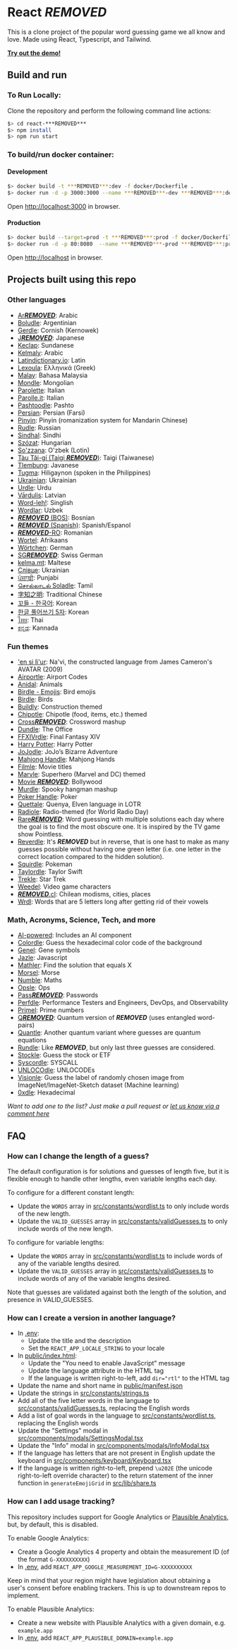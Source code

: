 # React ***REMOVED***

This is a clone project of the popular word guessing game we all know and love. Made using React, Typescript, and Tailwind.

[**Try out the demo!**](https://***REMOVED***.vercel.app/)

## Build and run

### To Run Locally:

Clone the repository and perform the following command line actions:

```bash
$> cd react-***REMOVED***
$> npm install
$> npm run start
```

### To build/run docker container:

#### Development

```bash
$> docker build -t ***REMOVED***:dev -f docker/Dockerfile .
$> docker run -d -p 3000:3000 --name ***REMOVED***-dev ***REMOVED***:dev
```

Open [http://localhost:3000](http://localhost:3000) in browser.

#### Production

```bash
$> docker build --target=prod -t ***REMOVED***:prod -f docker/Dockerfile .
$> docker run -d -p 80:8080  --name ***REMOVED***-prod ***REMOVED***:prod
```

Open [http://localhost](http://localhost) in browser.

## Projects built using this repo

### Other languages

- [Ar***REMOVED***](https://ar***REMOVED***.netlify.app/): Arabic
- [Boludle](https://www.boludle.com/): Argentinian
- [Gerdle](https://gerdle.vext.co.uk/): Cornish (Kernowek)
- [J***REMOVED***](https://j***REMOVED***.vercel.app/): Japanese
- [Keclap](https://keclap.xyz/): Sundanese
- [Kelmaly](https://kelmaly.com/): Arabic
- [Latindictionary.io](https://***REMOVED***.latindictionary.io/): Latin
- [Lexoula](https://lexoula.com/): Ελληνικά (Greek)
- [Malay](https://malay-***REMOVED***.netlify.app/): Bahasa Malaysia
- [Mondle](https://mondle.vercel.app/): Mongolian
- [Parolette](https://parolette.netlify.app/): Italian
- [Parolle.it](https://parolle.it): Italian
- [Pashtoodle](https://pashtoodle.lingdocs.com): Pashto
- [Persian](https://www.persian-***REMOVED***.ir/): Persian (Farsi)
- [Pinyin](https://www.pinyindle.com/): Pinyin (romanization system for Mandarin Chinese)
- [Rudle](https://rudle.vercel.app): Russian
- [Sindhal](https://hellosindh.com/sindhal): Sindhi
- [Szózat](https://szozat.miklosdanka.com/): Hungarian
- [So'zzana](https://sozzana.netlify.app/): O'zbek (Lotin)
- [Tàu Tâi-gí (Taigi ***REMOVED***)](https://tau.taigi.info/): Taigi (Taiwanese)
- [Tlembung](https://tlembung.vercel.app/): Javanese
- [Tugma](https://tugma.vercel.app): Hiligaynon (spoken in the Philippines)
- [Ukrainian](https://goroh.pp.ua/games/***REMOVED***): Ukrainian
- [Urdle](https://urdle.chaoticity.com/): Urdu
- [Vārdulis](https://***REMOVED***.lielakeda.lv/): Latvian
- [Word-leh!](https://word-leh.com): Singlish
- [Wordlar](http://wordlar.uz/): Uzbek
- [***REMOVED*** (BOS)](https://elahmo.github.io/***REMOVED***/): Bosnian
- [***REMOVED*** (Spanish)](https://***REMOVED***-es.xavier.cc): Spanish/Espanol
- [***REMOVED***-RO](https://***REMOVED***-ro.sirb.net/): Romanian
- [Wortel](https://wortel.wrintiewaar.co.za): Afrikaans
- [Wörtchen](https://woertchen.sofacoach.de): German
- [SG***REMOVED***](https://sg***REMOVED***.now.sh/): Swiss German
- [kelma.mt](https://kelma.mt): Maltese
- [Слівце](https://slivce.com/): Ukrainian
- [ਪੰਜਾਬੀ](https://punjabipuzzle.netlify.app/): Punjabi
- [சொல்லாடல் Soladle](https://omtamil.com/soladle): Tamil
- [字知之明](https://zedaizd.github.io/zh-char-puzzle/): Traditional Chinese
- [꼬들 - 한국어](https://belorin.github.io/): Korean
- [한글 풀어쓰기 5자](https://nakosung.github.io/***REMOVED***/): Korean
- [ไทย](https://buddhistuniversity.net/***REMOVED***-thai/): Thai
- [ಕನ್ನಡ](https://www.aksharabandha.co.in/): Kannada

### Fun themes

- ['en si lì'ur](https://tirea.learnnavi.org/***REMOVED***): Na'vi, the constructed language from James Cameron's AVATAR (2009)
- [Airportle](https://airportle.scottscheapflights.com/): Airport Codes
- [Anidal](https://anidal-abrarhayat.web.app/): Animals
- [Birdle - Emojis](https://birdle.dev): Bird emojis
- [Birdle](https://www.creek-birdle.com/): Birds
- [Buildly](https://buildly.procurepro.co/): Construction themed
- [Chipotle](https://chipotlele.herokuapp.com): Chipotle (food, items, etc.) themed
- [Cross***REMOVED***](https://cross***REMOVED***.mekoppe.com/): Crossword mashup
- [Dundle](https://dundle.dunmiffcord.com/): The Office
- [FFXIVrdle](https://ffxivrdle.com/): Final Fantasy XIV
- [Harry Potter](https://www.harrypotter***REMOVED***.com/): Harry Potter
- [JoJodle](https://jojo-news.com/fun/jojodle/): JoJo’s Bizarre Adventure
- [Mahjong Handle](https://mahjong-handle.update.sh/): Mahjong Hands
- [Filmle](https://filmle.now.sh/): Movie titles
- [Marvle](https://marvle.herokuapp.com): Superhero (Marvel and DC) themed
- [Movie ***REMOVED***](https://movie-***REMOVED***.vercel.app): Bollywood
- [Murdle](https://murdle.vercel.app/): Spooky hangman mashup
- [Poker Handle](https://kikychow.github.io/poker-***REMOVED***/): Poker
- [Quettale](https://quettale.vercel.app/): Quenya, Elven language in LOTR
- [Radiole](https://radiole.vercel.app/): Radio-themed (for World Radio Day)
- [Rare***REMOVED***](https://r***REMOVED***.vercel.app/): Word guessing with multiple solutions each day where the goal is to find the most obscure one. It is inspired by the TV game show Pointless.
- [Reverdle](https://reverdle.now.sh/): It's ***REMOVED*** but in reverse, that is one hast to make as many guesses possible without having one green letter (i.e. one letter in the correct location compared to the hidden solution).
- [Squirdle](https://squirdle-inky.vercel.app/): Pokeman
- [Taylordle](https://www.taylordle.com/): Taylor Swift
- [Trekle](https://treklegame.com): Star Trek
- [Weedel](https://meetmeinouter.space/***REMOVED***/): Video game characters
- [***REMOVED***.cl](https://www.***REMOVED***.cl): Chilean modisms, cities, places
- [Wrdl](https://wrdl-abae.vercel.app/): Words that are 5 letters long after getting rid of their vowels

### Math, Acronyms, Science, Tech, and more

- [AI-powered](https://github.com/asirota/***REMOVED***-ai): Includes an AI component
- [Colordle](https://github.com/necropolina/colordle): Guess the hexadecimal color code of the background
- [Genel](https://andrewholding.github.io/gene-***REMOVED***/): Gene symbols
- [Jazle](https://jazle.quest/): Javascript
- [Mathler](https://www.mathler.com/): Find the solution that equals X
- [Morsel](https://plingbang.github.io/morsel/): Morse
- [Numble](https://rbrignall.github.io/numble/): Maths
- [Opsle](https://opsle.vercel.app/): Ops
- [Pass***REMOVED***](https://pass***REMOVED***.sp8c3.com/): Passwords
- [Perfdle](https://perfdle.com): Performance Testers and Engineers, DevOps, and Observability
- [Primel](https://converged.yt/primel/): Prime numbers
- [Q***REMOVED***](https://q***REMOVED***.bhat.ca/): Quantum version of ***REMOVED*** (uses entangled word-pairs)
- [Quantle](https://deduckproject.github.io/quantle/): Another quantum variant where guesses are quantum equations
- [Rundle](https://furstenheim.github.io/react-***REMOVED***/): Like ***REMOVED***, but only last three guesses are considered.
- [Stockle](https://stockle.win/): Guess the stock or ETF
- [Syscordle](https://nezza.github.io/syscordle/): SYSCALL
- [UNLOCOdle](https://unlocodle.collabital.com/): UNLOCODEs
- [Visionle](https://orisenbazuru.github.io/visionle/): Guess the label of randomly chosen image from ImageNet/ImageNet-Sketch dataset (Machine learning)
- [0xdle](https://0xdle.vercel.app/): Hexadecimal

_Want to add one to the list? Just make a pull request or [let us know via a comment here](https://github.com/cwackerfuss/react-***REMOVED***/issues/120)_

## FAQ

### How can I change the length of a guess?

The default configuration is for solutions and guesses of length five, but it is flexible enough to handle other lengths, even variable lengths each day.

To configure for a different constant length:

- Update the `WORDS` array in [src/constants/wordlist.ts](src/constants/wordlist.ts) to only include words of the new length.
- Update the `VALID_GUESSES` array in [src/constants/validGuesses.ts](src/constants/validGuesses.ts) to only include words of the new length.

To configure for variable lengths:

- Update the `WORDS` array in [src/constants/wordlist.ts](src/constants/wordlist.ts) to include words of any of the variable lengths desired.
- Update the `VALID_GUESSES` array in [src/constants/validGuesses.ts](src/constants/validGuesses.ts) to include words of any of the variable lengths desired.

Note that guesses are validated against both the length of the solution, and presence in VALID_GUESSES.

### How can I create a version in another language?

- In [.env](.env):
  - Update the title and the description
  - Set the `REACT_APP_LOCALE_STRING` to your locale
- In [public/index.html](public/index.html):
  - Update the "You need to enable JavaScript" message
  - Update the language attribute in the HTML tag
  - If the language is written right-to-left, add `dir="rtl"` to the HTML tag
- Update the name and short name in [public/manifest.json](public/manifest.json)
- Update the strings in [src/constants/strings.ts](src/constants/strings.ts)
- Add all of the five letter words in the language to [src/constants/validGuesses.ts](src/constants/validGuesses.ts), replacing the English words
- Add a list of goal words in the language to [src/constants/wordlist.ts](src/constants/wordlist.ts), replacing the English words
- Update the "Settings" modal in [src/components/modals/SettingsModal.tsx](src/components/modals/SettingsModal.tsx)
- Update the "Info" modal in [src/components/modals/InfoModal.tsx](src/components/modals/InfoModal.tsx)
- If the language has letters that are not present in English update the keyboard in [src/components/keyboard/Keyboard.tsx](src/components/keyboard/Keyboard.tsx)
- If the language is written right-to-left, prepend `\u202E` (the unicode right-to-left override character) to the return statement of the inner function in `generateEmojiGrid` in [src/lib/share.ts](src/lib/share.ts)

### How can I add usage tracking?

This repository includes support for Google Analytics or [Plausible Analytics](https://plausible.io), but, by default, this is disabled.

To enable Google Analytics:

- Create a Google Analytics 4 property and obtain the measurement ID (of the format `G-XXXXXXXXXX`)
- In [.env](.env), add `REACT_APP_GOOGLE_MEASUREMENT_ID=G-XXXXXXXXXX`

Keep in mind that your region might have legislation about obtaining a user's consent before enabling trackers. This is up to downstream repos to implement.

To enable Plausible Analytics:

- Create a new website with Plausible Analytics with a given domain, e.g. `example.app`
- In [.env](.env), add `REACT_APP_PLAUSIBLE_DOMAIN=example.app`
